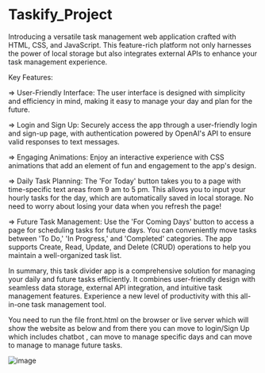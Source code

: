 # Taskify_Project
Introducing a versatile task management web application crafted with HTML, CSS, and JavaScript. This feature-rich platform not only harnesses the power of local storage but also integrates external APIs to enhance your task management experience.

Key Features:

=> User-Friendly Interface: The user interface is designed with simplicity and efficiency in mind, making it easy to manage your day and plan for the future.

=> Login and Sign Up: Securely access the app through a user-friendly login and sign-up page, with authentication powered by OpenAI's API to ensure valid responses to text messages.

=> Engaging Animations: Enjoy an interactive experience with CSS animations that add an element of fun and engagement to the app's design.

=> Daily Task Planning: The 'For Today' button takes you to a page with time-specific text areas from 9 am to 5 pm. This allows you to input your hourly tasks for the day, which are automatically saved in local storage. No need to worry about losing your data when you refresh the page!

=> Future Task Management: Use the 'For Coming Days' button to access a page for scheduling tasks for future days. You can conveniently move tasks between 'To Do,' 'In Progress,' and 'Completed' categories. The app supports Create, Read, Update, and Delete (CRUD) operations to help you maintain a well-organized task list.

In summary, this task divider app is a comprehensive solution for managing your daily and future tasks efficiently. It combines user-friendly design with seamless data storage, external API integration, and intuitive task management features. Experience a new level of productivity with this all-in-one task management tool.

You need to run the file front.html on the browser or live server which will show the website as below and from there you can move to login/Sign Up which includes chatbot , can move to manage specific days and can move to manage 
to manage future tasks.

![image](https://github.com/Palakpreet/Taskify_Project/assets/95870982/2cb8409b-e43d-4964-b5c1-bf34cb1a83c2)
